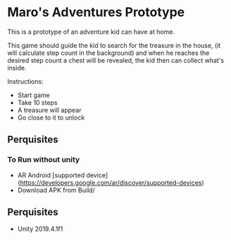 Maro's Adventures Prototype
==

This is a prototype of an adventure kid can have at home.

This game should guide the kid to search for the treasure in the house, (it will calculate step count in the background) and when he reaches the desired step count a chest will be revealed, the kid then can collect what's inside.

Instructions:
- Start game
- Take 10 steps
- A treasure will appear
- Go close to it to unlock

## Perquisites
### To Run without unity
- AR  Android [supported device] (https://developers.google.com/ar/discover/supported-devices)
- Download APK from Build/

## Perquisites
- Unity 2019.4.1f1

